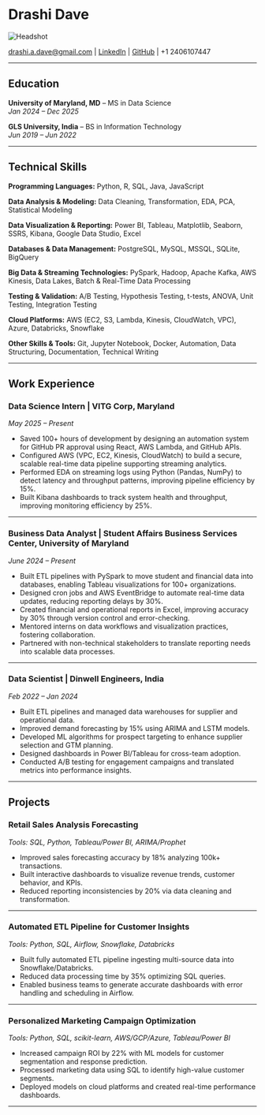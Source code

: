 # Drashi Dave

![Headshot](../headshot.jpeg)

drashi.a.dave@gmail.com | [LinkedIn](https://linkedin.com/in/drashi-d) | [GitHub](https://github.com/DrashiDave) | +1 2406107447

---

## Education

**University of Maryland, MD** – MS in Data Science  
_Jan 2024 – Dec 2025_

**GLS University, India** – BS in Information Technology  
_Jun 2019 – Jun 2022_

---

## Technical Skills

**Programming Languages:** Python, R, SQL, Java, JavaScript

**Data Analysis & Modeling:** Data Cleaning, Transformation, EDA, PCA, Statistical Modeling

**Data Visualization & Reporting:** Power BI, Tableau, Matplotlib, Seaborn, SSRS, Kibana, Google Data Studio, Excel

**Databases & Data Management:** PostgreSQL, MySQL, MSSQL, SQLite, BigQuery

**Big Data & Streaming Technologies:** PySpark, Hadoop, Apache Kafka, AWS Kinesis, Data Lakes, Batch & Real-Time Data Processing

**Testing & Validation:** A/B Testing, Hypothesis Testing, t-tests, ANOVA, Unit Testing, Integration Testing

**Cloud Platforms:** AWS (EC2, S3, Lambda, Kinesis, CloudWatch, VPC), Azure, Databricks, Snowflake

**Other Skills & Tools:** Git, Jupyter Notebook, Docker, Automation, Data Structuring, Documentation, Technical Writing

---

## Work Experience

### Data Science Intern | VITG Corp, Maryland

_May 2025 – Present_

- Saved 100+ hours of development by designing an automation system for GitHub PR approval using React, AWS Lambda, and GitHub APIs.
- Configured AWS (VPC, EC2, Kinesis, CloudWatch) to build a secure, scalable real-time data pipeline supporting streaming analytics.
- Performed EDA on streaming logs using Python (Pandas, NumPy) to detect latency and throughput patterns, improving pipeline efficiency by 15%.
- Built Kibana dashboards to track system health and throughput, improving monitoring efficiency by 25%.

---

### Business Data Analyst | Student Affairs Business Services Center, University of Maryland

_June 2024 – Present_

- Built ETL pipelines with PySpark to move student and financial data into databases, enabling Tableau visualizations for 100+ organizations.
- Designed cron jobs and AWS EventBridge to automate real-time data updates, reducing reporting delays by 30%.
- Created financial and operational reports in Excel, improving accuracy by 30% through version control and error-checking.
- Mentored interns on data workflows and visualization practices, fostering collaboration.
- Partnered with non-technical stakeholders to translate reporting needs into scalable data processes.

---

### Data Scientist | Dinwell Engineers, India

_Feb 2022 – Jan 2024_

- Built ETL pipelines and managed data warehouses for supplier and operational data.
- Improved demand forecasting by 15% using ARIMA and LSTM models.
- Developed ML algorithms for prospect targeting to enhance supplier selection and GTM planning.
- Designed dashboards in Power BI/Tableau for cross-team adoption.
- Conducted A/B testing for engagement campaigns and translated metrics into performance insights.

---

## Projects

### Retail Sales Analysis Forecasting

_Tools: SQL, Python, Tableau/Power BI, ARIMA/Prophet_

- Improved sales forecasting accuracy by 18% analyzing 100k+ transactions.
- Built interactive dashboards to visualize revenue trends, customer behavior, and KPIs.
- Reduced reporting inconsistencies by 20% via data cleaning and transformation.

---

### Automated ETL Pipeline for Customer Insights

_Tools: Python, SQL, Airflow, Snowflake, Databricks_

- Built fully automated ETL pipeline ingesting multi-source data into Snowflake/Databricks.
- Reduced data processing time by 35% optimizing SQL queries.
- Enabled business teams to generate accurate dashboards with error handling and scheduling in Airflow.

---

### Personalized Marketing Campaign Optimization

_Tools: Python, SQL, scikit-learn, AWS/GCP/Azure, Tableau/Power BI_

- Increased campaign ROI by 22% with ML models for customer segmentation and response prediction.
- Processed marketing data using SQL to identify high-value customer segments.
- Deployed models on cloud platforms and created real-time performance dashboards.

---
